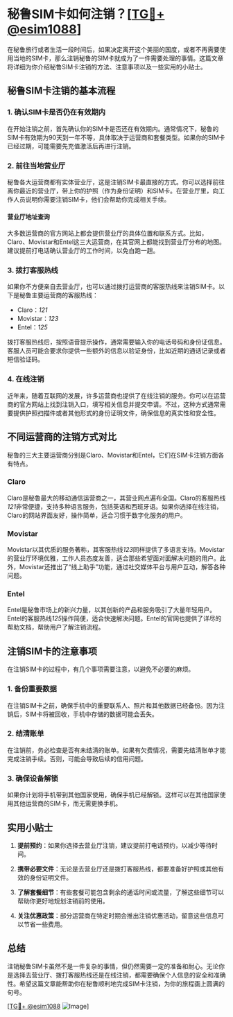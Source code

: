 # 秘鲁SIM卡如何注销？[[TG💪+ @esim1088](https://t.me/s/esim1088)]

在秘鲁旅行或者生活一段时间后，如果决定离开这个美丽的国度，或者不再需要使用当地的SIM卡，那么注销秘鲁的SIM卡就成为了一件需要处理的事情。这篇文章将详细为你介绍秘鲁SIM卡注销的方法、注意事项以及一些实用的小贴士。

## 秘鲁SIM卡注销的基本流程

### 1. 确认SIM卡是否仍在有效期内

在开始注销之前，首先确认你的SIM卡是否还在有效期内。通常情况下，秘鲁的SIM卡有效期为90天到一年不等，具体取决于运营商和套餐类型。如果你的SIM卡已经过期，可能需要先充值激活后再进行注销。

### 2. 前往当地营业厅

秘鲁各大运营商都有实体营业厅，这是注销SIM卡最直接的方式。你可以选择前往离你最近的营业厅，带上你的护照（作为身份证明）和SIM卡。在营业厅里，向工作人员说明你需要注销SIM卡，他们会帮助你完成相关手续。

#### 营业厅地址查询

大多数运营商的官方网站上都会提供营业厅的具体位置和联系方式。比如，Claro、Movistar和Entel这三大运营商，在其官网上都能找到营业厅分布的地图。建议提前打电话确认营业厅的工作时间，以免白跑一趟。

### 3. 拨打客服热线

如果你不方便亲自去营业厅，也可以通过拨打运营商的客服热线来注销SIM卡。以下是秘鲁主要运营商的客服热线：

- Claro：*121*
- Movistar：*123*
- Entel：*125*

拨打客服热线后，按照语音提示操作，通常需要输入你的电话号码和身份证信息。客服人员可能会要求你提供一些额外的信息以验证身份，比如近期的通话记录或者短信验证码。

### 4. 在线注销

近年来，随着互联网的发展，许多运营商也提供了在线注销的服务。你可以在运营商的官方网站上找到注销入口，填写相关信息并提交申请。不过，这种方式通常需要提供护照扫描件或者其他形式的身份证明文件，确保信息的真实性和安全性。

## 不同运营商的注销方式对比

秘鲁的三大主要运营商分别是Claro、Movistar和Entel，它们在SIM卡注销方面各有特点。

### Claro

Claro是秘鲁最大的移动通信运营商之一，其营业网点遍布全国。Claro的客服热线*121*非常便捷，支持多种语言服务，包括英语和西班牙语。如果你选择在线注销，Claro的网站界面友好，操作简单，适合习惯于数字化服务的用户。

### Movistar

Movistar以其优质的服务著称，其客服热线*123*同样提供了多语言支持。Movistar的营业厅环境优雅，工作人员态度友善，适合那些希望面对面解决问题的用户。此外，Movistar还推出了“线上助手”功能，通过社交媒体平台与用户互动，解答各种问题。

### Entel

Entel是秘鲁市场上的新兴力量，以其创新的产品和服务吸引了大量年轻用户。Entel的客服热线*125*操作简便，适合快速解决问题。Entel的官网也提供了详尽的帮助文档，帮助用户了解注销流程。

## 注销SIM卡的注意事项

在注销SIM卡的过程中，有几个事项需要注意，以避免不必要的麻烦。

### 1. 备份重要数据

在注销SIM卡之前，确保手机中的重要联系人、照片和其他数据已经备份。因为注销后，SIM卡将被回收，手机中存储的数据可能会丢失。

### 2. 结清账单

在注销前，务必检查是否有未结清的账单。如果有欠费情况，需要先结清账单才能完成注销手续。否则，可能会导致后续的信用问题。

### 3. 确保设备解锁

如果你计划将手机带到其他国家使用，确保手机已经解锁。这样可以在其他国家使用其他运营商的SIM卡，而无需更换手机。

## 实用小贴士

1. **提前预约**：如果你选择去营业厅注销，建议提前打电话预约，以减少等待时间。
   
2. **携带必要文件**：无论是去营业厅还是拨打客服热线，都要准备好护照或其他有效的身份证明文件。

3. **了解套餐细节**：有些套餐可能包含剩余的通话时间或流量，了解这些细节可以帮助你更好地规划注销前的使用。

4. **关注优惠政策**：部分运营商在特定时期会推出注销优惠活动，留意这些信息可以节省一些费用。

## 总结

注销秘鲁SIM卡虽然不是一件复杂的事情，但仍然需要一定的准备和耐心。无论你是选择去营业厅、拨打客服热线还是在线注销，都需要确保个人信息的安全和准确性。希望这篇文章能帮助你在秘鲁顺利地完成SIM卡注销，为你的旅程画上圆满的句号。

[[TG💪+ @esim1088](https://t.me/s/esim1088) ![Image](https://i.postimg.cc/4NQfJmqS/Snipaste-2025-05-13-00-14-12.png)]